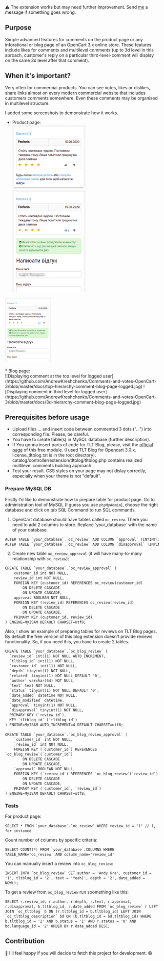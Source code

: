 :warning: The extension works but may need further improvement. Send [me](mailto:mail2andyk@gmail.com) a message if something goes wrong.

## Purpose
Simple advanced features for comments on the product page or any inforational or blog page of an OpenCart 3.x online store. These features include likes for comments and multilevel comments (up to 3d level in this aproach, customer's reply on a particular third-level-comment will display on the same 3d level after that comment).

## When it's important?
Very often for commercial products. You can see votes, likes or dislikes, share links almost on every modern commercial website that includes customers comments somewhere. Even these comments may be organised in multilevel structure.

I added some screenshots to demonstrate how it works.
* Product page: <br/>
![Displaying comment with no votes for not logged user](https://github.com/AndrewKreshchenko/Comments-and-votes-OpenCart-3/blob/master/docs/comment-product-not-logged.png)
![Displaying comment with no votes for logged user](https://github.com/AndrewKreshchenko/Comments-and-votes-OpenCart-3/blob/master/docs/comment-product-logged.png)
<img src="https://github.com/AndrewKreshchenko/Comments-and-votes-OpenCart-3/blob/master/docs/comment-product-logged.png" height="210">
<br/><br/>
* Blog page: <br/>
![Displaying comment at the top level for logged user](https://github.com/AndrewKreshchenko/Comments-and-votes-OpenCart-3/blob/master/docs/top-hierarchy-comment-blog-page-logged.jpg)
![Displaying comment in third level for logged user](https://github.com/AndrewKreshchenko/Comments-and-votes-OpenCart-3/blob/master/docs/3d-hierarchy-comment-blog-page-logged.jpg)

## Prerequisites before usage
* Upload files ... and insert code between commented 3 dots ("...") into corresponding file. Please, be careful.
* You have to create table(s) in MySQL database (further description).
* If You gonna insert parts of code for TLT Blog, please, visit the [official page](https://www.opencart.com/index.php?route=marketplace/extension/info&extension_id=24602) of this free module. (I used TLT Blog for Opencart 3.0.x. license_tltblog.txt is in the root directory). catalog/controller/extension/tltblog/tltblog.php contains realized multilevel comments building approach.
* Test your result. CSS styles on your page may not dislay correctly, especially when your theme is not "default".

### Prepare MySQL DB
Firstly I'd like to demonstrate how to prepare table for product page. Go to administration tool of MySQL (I guess you use `phpMyAdmin`), choose the right database and click on tab SQL Command to run SQL commands.
1) OpenCart database should have tables called `oc_review`. There you need to add 2 columns to store. Replace \`your_database\` with the name of your database.

```
ALTER TABLE `your_database`.`oc_review` ADD COLUMN `approval` TINYINT(1) NOT NULL
ALTER TABLE `your_database`.`oc_review` ADD COLUMN `disapproval` TINYINT(1) NOT NULL
```
2) Create new table `oc_review_approval` (it will have many-to-many relationship with `oc_review`):
```
CREATE TABLE `your_database`.`oc_review_approval` (
    customer_id int NOT NULL,
    review_id int NOT NULL,
    FOREIGN KEY (customer_id) REFERENCES oc_review(customer_id)
        ON DELETE CASCADE
        ON UPDATE CASCADE,
    approval BOOLEAN NOT NULL,
    FOREIGN KEY (review_id) REFERENCES oc_review(review_id)
        ON DELETE CASCADE
        ON UPDATE CASCADE,
    PRIMARY KEY (customer_id, review_id)
) ENGINE=MyISAM DEFAULT CHARSET=utf8;
```

Also, I show an example of preparing tables for reviews on TLT Blog pages. By default the free version of this blog extension doesn't provide reviews functionality. So, if you need this, you have to create 2 tables.

```
CREATE TABLE `your_database`.`oc_blog_review` (
  `review_id` int(11) NOT NULL AUTO_INCREMENT,
  `tltblog_id` int(11) NOT NULL,
  `customer_id` int(11) NOT NULL,
  `depth` tinyint(1) NOT NULL,
  `related` tinyint(1) NOT NULL DEFAULT '0',
  `author` varchar(64) NOT NULL,
  `text` text NOT NULL,
  `status` tinyint(1) NOT NULL DEFAULT '0',
  `date_added` datetime NOT NULL,
  `date_modified` datetime,
  `approval` tinyint(1) NOT NULL,
  `disapproval` tinyint(1) NOT NULL,
  PRIMARY KEY (`review_id`),
  KEY `tltblog_id` (`tltblog_id`)
) ENGINE=MyISAM AUTO_INCREMENT=4 DEFAULT CHARSET=utf8;

CREATE TABLE `your_database`.`oc_blog_review_approval` (
    `customer_id` int NOT NULL,
    `review_id` int NOT NULL,
    FOREIGN KEY (`customer_id`) REFERENCES `oc_blog_review`(`customer_id`)
        ON DELETE CASCADE
        ON UPDATE CASCADE,
    `approval` BOOLEAN NOT NULL,
    FOREIGN KEY (`review_id`) REFERENCES `oc_blog_review`(`review_id`)
        ON DELETE CASCADE
        ON UPDATE CASCADE,
    PRIMARY KEY (`customer_id`, `review_id`)
) ENGINE=MyISAM DEFAULT CHARSET=utf8;
```

### Tests
For product page:
```
SELECT * FROM `your_database`.`oc_review` WHERE review_id = "1" // 1, for instance
```
Count number of columns by specific criteria: 
```
SELECT COUNT(*) FROM `your_database`.COLUMNS WHERE TABLE_NAME='oc_review' AND column_name='review_id'
```

You can manually insert a review into `oc_blog_review`:
```
INSERT INTO `oc_blog_review` SET author = 'Andy Kre', customer_id = '1', tltblog_id = '2', text = 'Yeah)', depth = '2', date_added = NOW();
```

To get a review from `oc_blog_review` run soomething like this:
```
SELECT r.review_id, r.author, r.depth, r.text, r.approval, r.disapproval, b.tltblog_id, r.date_added FROM `oc_blog_review` r LEFT JOIN `oc_tltblog` b ON (r.tltblog_id = b.tltblog_id) LEFT JOIN `oc_tltblog_description` bd ON (b.tltblog_id = bd.tltblog_id) WHERE b.tltblog_id = '2' AND b.status = '1' AND r.status = '0' AND bd.language_id = '2' ORDER BY r.date_added DESC;
```
## Contribution
:open_hands: I'll feel happy if you will decide to fetch this project for development. :smiley:
